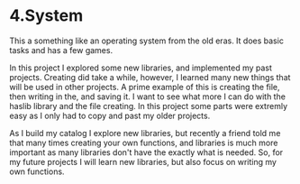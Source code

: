 # 4.System
This a something like an operating system from the old eras. It does basic tasks and has a few games. 


In this project I explored some new libraries, and implemented my past projects. Creating did take a while, however, I learned many new things that will be used in other projects. A prime example of this is creating the file, then writing in the, and saving it. I want to see what more I can do with the haslib library and the file creating. In this project some parts were extremly easy as I only had to copy and past my older projects.

As I build my catalog I explore new libraries, but recently a friend told me that many times creating your own functions, and libraries is much more important as many libraries don't have the exactly what is needed. So, for my future projects I will learn new libraries, but also focus on writing my own functions.
